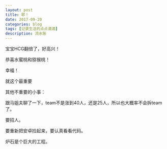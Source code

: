 ```yaml
---
layout: post
title: 耶！
date: 2017-09-20
categories: blog
tags: [记录生活的点点滴滴]
description: 流水账
---
```


宝宝HCG翻倍了，好高兴！

恭喜水蜜桃和猕猴桃！

幸福！

就这个最重要

其他不重要的小事：

跟马姐夫聊了一下，team不是涨到40人，还是25人，所以也大概率不会拆team了。

要招人。

要重新把安卓捡起来，要认真看看代码。

炉石是个巨大的工程。


 















